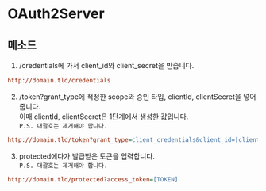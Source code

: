 # OAuth2Server

## 메소드

1. /credentials에 가서 client_id와 client_secret을 받습니다.

```ini
http://domain.tld/credentials
```

2. /token?grant_type에 적정한 scope와 승인 타입, clientId, clientSecret을 넣어줍니다.  
   이때 clientId, clientSecret은 1단계에서 생성한 값입니다.  
   `P.S. 대괄호는 제거해야 합니다.`

```ini
http://domain.tld/token?grant_type=client_credentials&client_id=[client_id]&client_secret=[client_secret]&scope=all
```

3. protected에다가 발급받은 토큰을 입력합니다.  
   `P.S. 대괄호는 제거해야 합니다.`

```ini
http://domain.tld/protected?access_token=[TOKEN]
```
